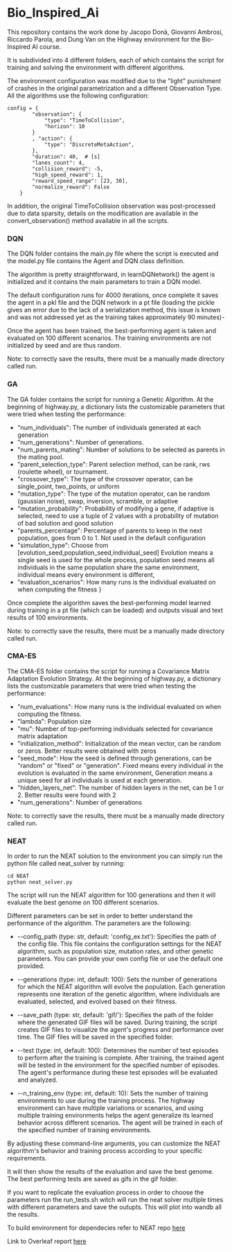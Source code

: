 # Bio_Inspired_Ai

This repository contains the work done by Jacopo Donà, Giovanni Ambrosi, Riccardo Parola, and Dung Van on the Highway environment for the Bio-Inspired AI course.

It is subdivided into 4 different folders, each of which contains the script for training and solving the environment with different algorithms.

The environment configuration was modified due to the "light" punishment of crashes in the original parametrization and a different Observation Type. All the algorithms use the following configuration:

```
config = {
        "observation": {
            "type": "TimeToCollision",
            "horizon": 10
        }
        , "action": {
            "type": "DiscreteMetaAction",
        },
        "duration": 40,  # [s]
        "lanes_count": 4,
        "collision_reward": -5,
        "high_speed_reward": 1,
        "reward_speed_range": [23, 30],
        "normalize_reward": False
    }
```

In addition, the original TimeToCollision observation was post-processed due to data sparsity, details on the modification are available in the convert_observation() method available in all the scripts.

### DQN
The DQN folder contains the main.py file where the script is executed and the model.py file contains the Agent and DQN class definition.

The algorithm is pretty straightforward, in learnDQNetwork() the agent is initialized and it contains the main parameters to train a DQN model. 

The default configuration runs for 4000 iterations, once complete it saves the agent in a pkl file and the DQN network in a pt file (loading the pickle gives an error due to the lack of a serialization method, this issue is known and was not addressed yet as the training takes approximately 90 minutes)-

Once the agent has been trained, the best-performing agent is taken and evaluated on 100 different scenarios. The training environments are not initialized by seed and are thus random.

Note: to correctly save the results, there must be a manually made directory called run.

### GA
The GA folder contains the script for running a Genetic Algorithm. At the beginning of highway.py, a dictionary lists the customizable parameters that were tried when testing the performance:

- "num_individuals": The number of individuals generated at each generation
- "num_generations": Number of generations.
- "num_parents_mating": Number of solutions to be selected as parents in the mating pool.
- "parent_selection_type": Parent selection method, can be rank, rws (roulette wheel), or tournament.
- "crossover_type": The type of the crossover operator, can be single_point, two_points, or uniform
- "mutation_type": The type of the mutation operator, can be random (gaussian noise), swap, inversion, scramble, or adaptive
- "mutation_probability": Probability of modifying a gene, if adaptive is selected, need to use a tuple of 2 values with a probability of mutation of bad solution and good solution  
- "parents_percentage": Percentage of parents to keep in the next population, goes from 0 to 1. Not used in the default configuration
- "simulation_type": Choose from [evolution_seed,population_seed,individual_seed] Evolution means a single seed is used for the whole process, population seed means all individuals in the same population share the same environment, individual means every environment is different,
- "evaluation_scenarios": How many runs is the individual evaluated on when computing the fitness
}

Once complete the algorithm saves the best-performing model learned during training in a pt file (which can be loaded) and outputs visual and text results of 100 environments.

Note: to correctly save the results, there must be a manually made directory called run.

### CMA-ES
The CMA-ES folder contains the script for running a Covariance Matrix Adaptation Evolution Strategy. At the beginning of highway.py, a dictionary lists the customizable parameters that were tried when testing the performance:

- "num_evaluations": How many runs is the individual evaluated on when computing the fitness.
- "lambda": Population size
- "mu": Number of top-performing individuals selected  for covariance matrix adaptation
- "initialization_method": Initialization of the mean vector, can be random or zeros. Better results were obtained with zeros
- "seed_mode": How the seed is defined through generations, can be "random" or "fixed" or "generation". Fixed means every individual in the evolution is evaluated in the same environment, Generation means a unique seed for all individuals is used at each generation.
- "hidden_layers_net": The number of hidden layers in the net, can be 1 or 2. Better results were found with 2
- "num_generations": Number of generations 

Note: to correctly save the results, there must be a manually made directory called run.

### NEAT

In order to run the NEAT solution to the environment you can simply run the python file called neat_solver by running:
    
    cd NEAT
    python neat_solver.py

The script will run the NEAT algorithm for 100 generations and then it will evaluate the best genome on 100 different scenarios. 

Different parameters can be set in order to better understand the performance of the algorithm. The parameters are the following:

- --config_path (type: str, default: 'config_ex.txt'): Specifies the path of the config file. This file contains the configuration settings for the NEAT algorithm, such as population size, mutation rates, and other genetic parameters. You can provide your own config file or use the default one provided.

- --generations (type: int, default: 100): Sets the number of generations for which the NEAT algorithm will evolve the population. Each generation represents one iteration of the genetic algorithm, where individuals are evaluated, selected, and evolved based on their fitness.

- --save_path (type: str, default: 'gif/'): Specifies the path of the folder where the generated GIF files will be saved. During training, the script creates GIF files to visualize the agent's progress and performance over time. The GIF files will be saved in the specified folder.

- --test (type: int, default: 100): Determines the number of test episodes to perform after the training is complete. After training, the trained agent will be tested in the environment for the specified number of episodes. The agent's performance during these test episodes will be evaluated and analyzed.

- --n_training_env (type: int, default: 10): Sets the number of training environments to use during the training process. The highway environment can have multiple variations or scenarios, and using multiple training environments helps the agent generalize its learned behavior across different scenarios. The agent will be trained in each of the specified number of training environments.

By adjusting these command-line arguments, you can customize the NEAT algorithm's behavior and training process according to your specific requirements.

It will then show the results of the evaluation and save the best genome. The best performing tests are saved as gifs in the gif folder.

If you want to replicate the evaluation process in order to choose the parameters run the run_tests.sh witch will run the neat solver multiple times with different parameters and save the outupts. This will plot into wandb all the results.

To build environment for dependecies refer to NEAT repo [here](https://github.com/CodeReclaimers/neat-python)


Link to Overleaf report [here](https://www.overleaf.com/read/zdhhsqrbbspf)
